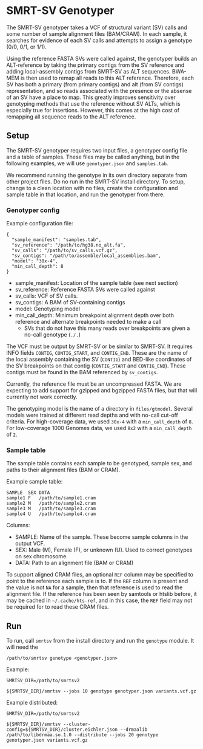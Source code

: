 # SMRT-SV Genotyper

The SMRT-SV genotyper takes a VCF of structural variant (SV) calls and some number of sample alignment files (BAM/CRAM).
In each sample, it searches for evidence of each SV calls and attempts to assign a genotype (0/0, 0/1, or 1/1).

Using the reference FASTA SVs were called against, the genotyper builds an ALT-reference by taking the primary contigs
from the SV reference and adding local-assembly contigs from SMRT-SV as ALT sequences. BWA-MEM is then used to remap all
reads to this ALT reference. Therefore, each SV has both a primary (from primary contigs) and alt (from SV contigs)
representation, and so reads associated with the presence or the absense of an SV have a place to map. This greatly
improves sensitivity over genotyping methods that use the reference without SV ALTs, which is especially true for
insertions. However, this comes at the high cost of remapping all sequence reads to the ALT reference.

## Setup

The SMRT-SV genotyper requires two input files, a genotyper config file and a table of samples. These files may be
called anything, but in the following examples, we will use `genotyper.json` and `samples.tab`.

We recommend running the genotype in its own directory separate from other project files. Do no run in the SMRT-SV
install directory. To setup, change to a clean location with no files, create the configuration and sample table in
that location, and run the genotyper from there.

### Genotyper config

Example configuration file:
```
{
  "sample_manifest": "samples.tab",
  "sv_reference": "/path/to/hg38.no_alt.fa",
  "sv_calls": "/path/to/sv_calls.vcf.gz",
  "sv_contigs": "/path/to/assemble/local_assemblies.bam",
  "model": "30x-4",
  "min_call_depth": 8
}
```

* sample_manifest: Location of the sample table (see next section)
* sv_reference: Reference FASTA SVs were called against
* sv_calls: VCF of SV calls.
* sv_contigs: A BAM of SV-containing contigs
* model: Genotyping model
* min_call_depth: Minimum breakpoint alignment depth over both reference and alternate breakpoints needed to make a call
  * SVs that do not have this many reads over breakpoints are given a no-call genotype (`./.`) 

The VCF must be output by SMRT-SV or be similar to SMRT-SV. It requires INFO fields `CONTIG`, `CONTIG_START`, and
`CONTIG_END`. These are the name of the local assembly containing the SV (`CONTIG`) and BED-like coordinates of the
SV breakpoints on that contig (`CONTIG_START` and `CONTIG_END`). These contigs must be found in the BAM referenced by
`sv_contigs`.

Currently, the reference file must be an uncompressed FASTA. We are expecting to add support for gzipped and bgzipped
FASTA files, but that will currently not work correctly.

The genotyping model is the name of a directory in `files/gtmodel`. Several models were trained at different read depths
and with no-call cut-off criteria. For high-coverage data, we used `30x-4` with a `min_call_depth` of `8`. For
low-coverage 1000 Genomes data, we used `8x2` with a `min_call_depth` of `2`.

### Sample table

The sample table contains each sample to be genotyped, sample sex, and paths to their alignment files (BAM or CRAM).

Example sample table:
```
SAMPLE	SEX	DATA
sample1	F	/path/to/sample1.cram
sample2	M	/path/to/sample2.cram
sample3	M	/path/to/sample3.cram
sample4	U	/path/to/sample4.cram
```

Columns:
* SAMPLE: Name of the sample. These become sample columns in the output VCF.
* SEX: Male (M), Female (F), or unknown (U). Used to correct genotypes on sex chromosome.
* DATA: Path to an alignment file (BAM or CRAM)

To support aligned CRAM files, an optional `REF` column may be specified to point to the reference each sample is
to. If the `REF` column is present and the value is not `NA` for a sample, then that reference is used to read the
alignment file. If the reference has been seen by samtools or htslib before, it may be cached in
`~/.cache/hts-ref`, and in this case, the `REF` field may not be required for to read these CRAM files.

## Run

To run, call `smrtsv` from the install directory and run the `genotype` module. It will need the 

`/path/to/smrtsv genotype <genotyper.json> `

Example:
```
SMRTSV_DIR=/path/to/smrtsv2

${SMRTSV_DIR}/smrtsv --jobs 10 genotype genotyper.json variants.vcf.gz
```


Example distributed:
```
SMRTSV_DIR=/path/to/smrtsv2

${SMRTSV_DIR}/smrtsv --cluster-config=${SMRTSV_DIR}/cluster.eichler.json --drmaalib /path/to/libdrmaa.so.1.0 --distribute --jobs 20 genotype genotyper.json variants.vcf.gz
```

